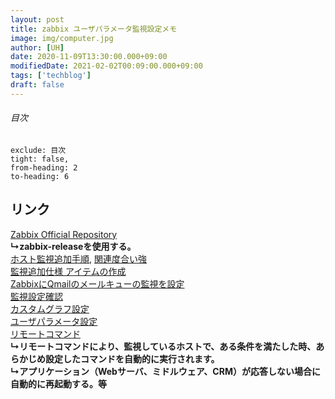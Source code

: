 ```yaml
---
layout: post
title: zabbix ユーザパラメータ監視設定メモ
image: img/computer.jpg
author: [UH]
date: 2020-11-09T13:30:00.000+09:00
modifiedDate: 2021-02-02T00:09:00.000+09:00
tags: ['techblog']
draft: false
---
```


###### 目次

```toc
exclude: 目次
tight: false,
from-heading: 2
to-heading: 6
```

## リンク

[Zabbix Official Repository](https://repo.zabbix.com/zabbix/5.0/rhel/6/x86_64/)  
**↳zabbix-releaseを使用する。**  
[ホスト監視追加手順](https://knowledge.sakura.ad.jp/13655/), [関連度合い強](https://colabmix.co.jp/tech-blog/install-zabbix-agent-centos6/)  
[監視追加仕様 アイテムの作成](https://www.zabbix.com/documentation/2.2/jp/manual/config/items/item)  
[ZabbixにQmailのメールキューの監視を設定](http://sersha.net/ja/centos6/zabbix-qmail-mailqueue-setup)  
[監視設定確認](https://networkengineer.it-study.info/zabbix/zabbix-get-sender.html#text2)  
[カスタムグラフ設定](https://www.zabbix.com/documentation/2.0/jp/manual/config/visualisation/graphs/custom)  
[ユーザパラメータ設定](https://www.atmarkit.co.jp/ait/articles/1003/03/news146.html)  
[リモートコマンド](https://www.zabbix.com/documentation/2.2/jp/manual/config/notifications/action/operation/remote_command)  
**↳リモートコマンドにより、監視しているホストで、ある条件を満たした時、あらかじめ設定したコマンドを自動的に実行されます。**  
**↳アプリケーション（Webサーバ、ミドルウェア、CRM）が応答しない場合に自動的に再起動する。等**  

